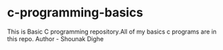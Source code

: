 # c-programming-basics
This is Basic C programming repository.All of my basics c programs are in this repo.
Author - Shounak Dighe
